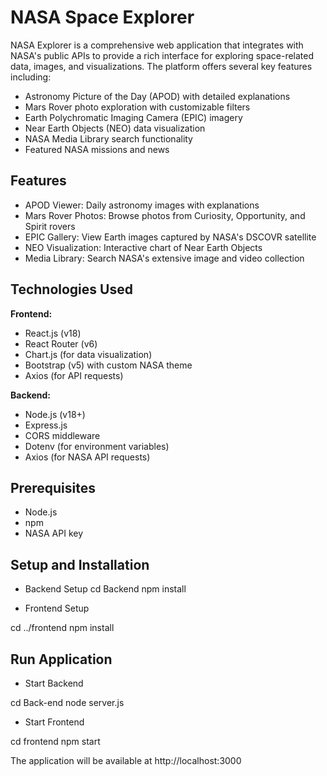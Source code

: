 # NASA Space Explorer

NASA Explorer is a comprehensive web application that integrates with NASA's public APIs to provide a rich interface for exploring space-related data, images, and visualizations. The platform offers several key features including:

- Astronomy Picture of the Day (APOD) with detailed explanations
- Mars Rover photo exploration with customizable filters
- Earth Polychromatic Imaging Camera (EPIC) imagery
- Near Earth Objects (NEO) data visualization
- NASA Media Library search functionality
- Featured NASA missions and news

## Features 

- APOD Viewer: Daily astronomy images with explanations
- Mars Rover Photos: Browse photos from Curiosity, Opportunity, and Spirit rovers
- EPIC Gallery: View Earth images captured by NASA's DSCOVR satellite
- NEO Visualization: Interactive chart of Near Earth Objects
- Media Library: Search NASA's extensive image and video collection

## Technologies Used 

**Frontend:**

- React.js (v18)
- React Router (v6)
- Chart.js (for data visualization)
- Bootstrap (v5) with custom NASA theme
- Axios (for API requests)

**Backend:**

- Node.js (v18+)
- Express.js
- CORS middleware
- Dotenv (for environment variables)
- Axios (for NASA API requests)

## Prerequisites

- Node.js
- npm 
- NASA API key 

## Setup and Installation

- Backend Setup
cd Backend
npm install

- Frontend Setup 

cd ../frontend
npm install

## Run Application

- Start Backend 

cd Back-end
node server.js

- Start Frontend 

cd frontend
npm start 

The application will be available at http://localhost:3000